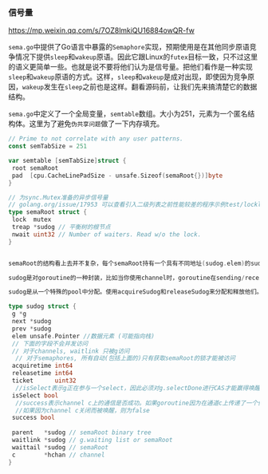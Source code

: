 ### 信号量

https://mp.weixin.qq.com/s/7OZ8lmkiQU16884owQR-fw





`sema.go`中提供了Go语言中暴露的`Semaphore`实现，预期使用是在其他同步原语竞争情况下提供`sleep`和`wakeup`原语。因此它跟Linux的`futex`目标一致，只不过这里的语义更简单一些。也就是说不要将他们认为是信号量。把他们看作是一种实现`sleep`和`wakeup`原语的方式。这样，`sleep`和`wakeup`是成对出现，即使因为竞争原因，`wakeup`发生在`sleep`之前也是这样。翻看源码前，让我们先来搞清楚它的数据结构。



`sema.go`中定义了一个全局变量，`semtable`数组。大小为251，元素为一个匿名结构体。这里为了避免`伪共享问题`做了一下内存填充。

```go
// Prime to not correlate with any user patterns.
const semTabSize = 251

var semtable [semTabSize]struct {
 root semaRoot
 pad  [cpu.CacheLinePadSize - unsafe.Sizeof(semaRoot{})]byte
}

// 为sync.Mutex准备的异步信号量
// golang.org/issue/17953 可以查看引入二级列表之前性能较差的程序示例test/locklinear.go
type semaRoot struct {
 lock  mutex
 treap *sudog // 平衡树的根节点
 nwait uint32 // Number of waiters. Read w/o the lock.
}


semaRoot的结构看上去并不复杂，每个semaRoot持有一个具有不同地址(sudog.elem)的sudog平衡树，每个sudog都可以通过s.waitlink依次指向一个相同地址等待的sudog列表， 在具有相同等待地址的sudog内部列表上的操作时间复杂度都是O(1)。顶层semaRoot列表的扫描为O(logn),其中n是阻止goroutines的不同信号量地址的数量

sudog是对goroutine的一种封装，比如当你使用channel时，goroutine在sending/receiving阻塞时是被封装成sudog放进阻塞队列进行等待。sudog是必需的，因为g和同步对象的关系是多对多的。一个g可以出现在许多等待列表上，因此一个g可能有很多个sudog。并且许多g可能正在等待同一个同步对象，因此一个对象可能有许多sudog

sudog是从一个特殊的pool中分配。使用acquireSudog和releaseSudog来分配和释放他们。

type sudog struct {
 g *g
 next *sudog
 prev *sudog
 elem unsafe.Pointer //数据元素 (可能指向栈)
 // 下面的字段不会并发访问
 // 对于channels, waitlink 只被g访问
  // 对于semaphores, 所有自动(包括上面的)只有获取semaRoot的锁才能被访问
 acquiretime int64
 releasetime int64
 ticket      uint32
  //isSelect表示g正在参与一个select，因此必须对g.selectDone进行CAS才能赢得唤醒竞争
 isSelect bool
  //success表示channel c上的通信是否成功。如果goroutine因为在通道c上传递了一个值而被唤醒，则为true；
  //如果因为channel c关闭而被唤醒，则为false
 success bool
  
 parent   *sudog // semaRoot binary tree
 waitlink *sudog // g.waiting list or semaRoot
 waittail *sudog // semaRoot
 c        *hchan // channel
}
```

